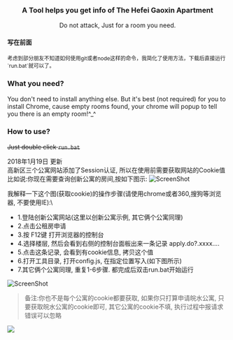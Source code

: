<p align="center" style='font-size:16px;'><b>A Tool helps you get info of The Hefei Gaoxin Apartment</b></p>
<p align="center">Do not attack, Just for a room you need.</p>

#### 写在前面
<p style="font-size:12px;">考虑到部分朋友不知道如何使用git或者node这样的命令，我简化了使用方法，下载后直接运行`run.bat`就可以了。</p>

### What you need?
You don't need to install anything else.
But it's best (not required) for you to install Chrome, cause empty rooms found, your chrome will popup to tell you there is an empty room!^_^

### How to use?
<strike>Just double click `run.bat`</strike>


2018年1月19日 更新\
高新区三个公寓网站添加了Session认证, 所以在使用前需要获取网站的Cookie值\
比如说:你现在需要查询创新公寓的房间,按如下图示:
![ScreenShot](https://raw.github.com/AJLoveChina/HefeiGaoxinApartment/master/asserts/cookie.png?t=2018年1月19日)

我解释一下这个图(获取cookie)的操作步骤(请使用chrome或者360,搜狗等浏览器, 不要使用IE):\
<ul>
<li>1.登陆创新公寓网站(这里以创新公寓示例, 其它俩个公寓同理)</li>
<li>2.点击公租房申请</li>
<li>3.按 F12键 打开浏览器的控制台</li>
<li>4.选择楼层, 然后会看到右侧的控制台面板出来一条记录 apply.do?.xxxx....</li>
<li>5.点击这条记录, 会看到有cookie信息, 拷贝这个值</li>
<li>6.打开工具目录, 打开config.js, 在指定位置写入(如下图所示)</li>
<li>7.其它俩个公寓同理, 重复1-6步骤. 都完成后双击run.bat开始运行</li>
</ul>

![ScreenShot](https://raw.github.com/AJLoveChina/HefeiGaoxinApartment/master/asserts/config-cookie.png?t=2018年1月19日)


>备注:你也不是每个公寓的cookie都要获取, 如果你只打算申请皖水公寓, 只要获取皖水公寓的cookie即可, 其它公寓的cookie不填, 执行过程中报请求错误可以忽略

[![](http://hm-front-end-code-1251259897.cossh.myqcloud.com/Github-Images/opensource.png)](http://hejie.nigeerhuo.com)
